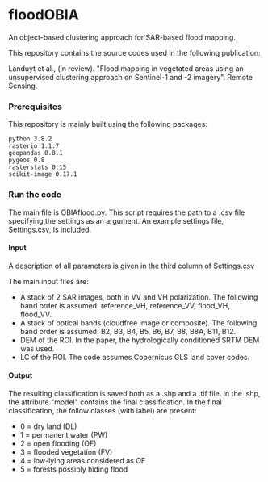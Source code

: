 # floodOBIA
An object-based clustering approach for SAR-based flood mapping.

This repository contains the source codes used in the following publication:

Landuyt et al., (in review). "Flood mapping in vegetated areas using an unsupervised clustering approach on Sentinel-1 and -2 imagery". Remote Sensing.

### Prerequisites
This repository is mainly built using the following packages:
```
python 3.8.2
rasterio 1.1.7
geopandas 0.8.1
pygeos 0.8
rasterstats 0.15
scikit-image 0.17.1
```

### Run the code
The main file is OBIAflood.py. This script requires the path to a .csv file specifying the settings as an argument. 
An example settings file, Settings.csv, is included.

#### Input
A description of all parameters is given in the third column of Settings.csv

The main input files are:
- A stack of 2 SAR images, both in VV and VH polarization. The following band order is assumed: reference_VH, reference_VV, flood_VH, flood_VV.
- A stack of optical bands (cloudfree image or composite). The following band order is assumed: B2, B3, B4, B5, B6, B7, B8, B8A, B11, B12.
- DEM of the ROI. In the paper, the hydrologically conditioned SRTM DEM was used.
- LC of the ROI. The code assumes Copernicus GLS land cover codes.

#### Output
The resulting classification is saved both as a .shp and a .tif file. In the .shp, the attribute "model" contains the final classification. In the final classification, the follow classes (with label) are present: 
- 0 = dry land (DL)
- 1 = permanent water (PW)
- 2 = open flooding (OF)
- 3 = flooded vegetation (FV)
- 4 = low-lying areas considered as OF
- 5 = forests possibly hiding flood
